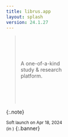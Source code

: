```yaml
---
title: librus.app
layout: splash
version: 24.1.27
---
```


><br>
><br>
><br>
><br>
> A one-of-a-kind<br>study & research<br>platform.
><br>
><br>
><br>
><br>
><br>
{:.note}

 <small>Soft launch on Apr 18, 2024<br>
 (in <span id="demo"></span>)</small>
 {:.banner}


